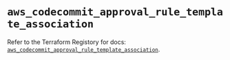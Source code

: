 # `aws_codecommit_approval_rule_template_association`

Refer to the Terraform Registory for docs: [`aws_codecommit_approval_rule_template_association`](https://www.terraform.io/docs/providers/aws/r/codecommit_approval_rule_template_association).

